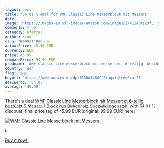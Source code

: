 ```yaml
---
layout: post
title: '54.01 % deal for WMF Classic Line Messerblock mit Messers'
date: 
image: 'https://images-eu.ssl-images-amazon.com/images/I/412AOxeL9fL._SL200_.jpg'
comments: true
category: ofertas
author: ring
slug: 'B000A14RGC-de'
actualPrice: 45.99 EUR
currency: EUR
price: 45.99
comparePrice: 99.99 EUR
prodname: 'WMF Classic Line Messerblock mit Messerset  6-teilig  bestückt  5 Messer  1 Block aus Birkenholz  Spezialklingenstahl'
country: 'de'
flag: '🇩🇪'
buyurl: 'https://www.amazon.de/dp/B000A14RGC/?tag=tolees0ca-21'
descuento: '54.01'
average: '45.99'
---
```


There's a deal [WMF Classic Line Messerblock mit Messerset  6-teilig  bestückt  5 Messer  1 Block aus Birkenholz  Spezialklingenstahl](https://www.amazon.de/dp/B000A14RGC/?tag=tolees0ca-21)  with  54.01 % discount, final price tag of  45.99 EUR (original: 99.99 EUR) here:

[![WMF Classic Line Messerblock mit Messers](https://images-eu.ssl-images-amazon.com/images/I/412AOxeL9fL._SL200_.jpg)](https://www.amazon.de/dp/B000A14RGC/?tag=tolees0ca-21)

ℹ️:


[Buy it now!!](https://www.amazon.de/dp/B000A14RGC/?tag=tolees0ca-21)
